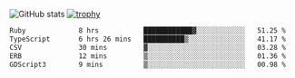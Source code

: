 ![GitHub stats](https://github-readme-stats.vercel.app/api?username=ksk001100&show_icons=true&theme=tokyonight)
[![trophy](https://github-profile-trophy.vercel.app/?username=ksk001100&theme=onedark)](https://github.com/ryo-ma/github-profile-trophy)

<!--START_SECTION:waka-->

```txt
Ruby             8 hrs           ████████████▓░░░░░░░░░░░░   51.25 %
TypeScript       6 hrs 26 mins   ██████████▒░░░░░░░░░░░░░░   41.17 %
CSV              30 mins         ▓░░░░░░░░░░░░░░░░░░░░░░░░   03.28 %
ERB              12 mins         ▒░░░░░░░░░░░░░░░░░░░░░░░░   01.36 %
GDScript3        9 mins          ▒░░░░░░░░░░░░░░░░░░░░░░░░   00.98 %
```

<!--END_SECTION:waka-->

